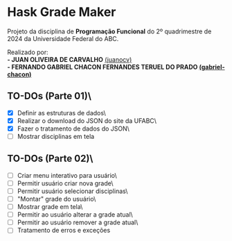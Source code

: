 # Hask Grade Maker

Projeto da disciplina de **Programação Funcional** do 2º quadrimestre de 2024 da Universidade Federal do ABC.

Realizado por:\
**- JUAN OLIVEIRA DE CARVALHO** [(juanocv)](https://github.com/juanocv)**\
**- FERNANDO GABRIEL CHACON FERNANDES TERUEL DO PRADO** [(gabriel-chacon)](https://github.com/gabriel-chacon)**

## TO-DOs (Parte 01)\
- [X] Definir as estruturas de dados\
- [X] Realizar o download do JSON do site da UFABC\
- [X] Fazer o tratamento de dados do JSON\
- [ ] Mostrar disciplinas em tela

## TO-DOs (Parte 02)\
- [ ] Criar menu interativo para usuário\
- [ ] Permitir usuário criar nova grade\
- [ ] Permitir usuário selecionar disciplinas\
- [ ] "Montar" grade do usuário\
- [ ] Mostrar grade em tela\
- [ ] Permitir ao usuário alterar a grade atual\
- [ ] Permitir ao usuário remover a grade atual\
- [ ] Tratamento de erros e exceções
